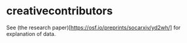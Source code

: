 # creativecontributors

See (the research paper)[https://osf.io/preprints/socarxiv/yd2wh/] for explanation of data.
